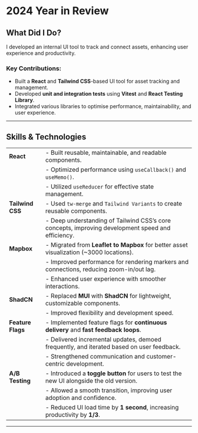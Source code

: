 # **2024 Year in Review**

## **What Did I Do?**

I developed an internal UI tool to track and connect assets, enhancing user experience and productivity.

### **Key Contributions:**

- Built a **React** and **Tailwind CSS**-based UI tool for asset tracking and management.
- Developed **unit and integration tests** using **Vitest** and **React Testing Library**.
- Integrated various libraries to optimise performance, maintainability, and user experience.

---

## **Skills & Technologies**

|                   |                                                                                                   |
| ----------------- | ------------------------------------------------------------------------------------------------- |
| **React**         | - Built reusable, maintainable, and readable components.                                          |
|                   | - Optimized performance using `useCallback()` and `useMemo()`.                                    |
|                   | - Utilized `useReducer` for effective state management.                                           |
| **Tailwind CSS**  | - Used `tw-merge` and `Tailwind Variants` to create reusable components.                          |
|                   | - Deep understanding of Tailwind CSS’s core concepts, improving development speed and efficiency. |
| **Mapbox**        | - Migrated from **Leaflet to Mapbox** for better asset visualization (~3000 locations).           |
|                   | - Improved performance for rendering markers and connections, reducing zoom-in/out lag.           |
|                   | - Enhanced user experience with smoother interactions.                                            |
| **ShadCN**        | - Replaced **MUI** with **ShadCN** for lightweight, customizable components.                      |
|                   | - Improved flexibility and development speed.                                                     |
| **Feature Flags** | - Implemented feature flags for **continuous delivery** and **fast feedback loops**.              |
|                   | - Delivered incremental updates, demoed frequently, and iterated based on user feedback.          |
|                   | - Strengthened communication and customer-centric development.                                    |
| **A/B Testing**   | - Introduced a **toggle button** for users to test the new UI alongside the old version.          |
|                   | - Allowed a smooth transition, improving user adoption and confidence.                            |
|                   | - Reduced UI load time by **1 second**, increasing productivity by **1/3**.                       |

---
